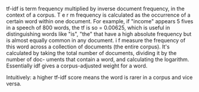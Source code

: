tf-idf is term frequency multiplied by inverse document frequency, in the context of a corpus. T e r m frequency is calculated as the occurrence of a certain word within one document. For example, if "income" appears
5 fives in a speech of 800 words, the tf is so = 0.00625, which is useful in distinguishing words like "is", "the" that have a high absolute frequency but is almost equally common in any document. i f measure the frequency of this word across a collection of documents (the entire corpus). It's calculated
by taking the total number of documents, dividing it by the number of doc- uments that contain a word, and calculating the logarithm. Essentially idf gives a corpus-adjusted weight for a word.

Intuitively: a higher tf-idf score means the word is rarer in a corpus and vice versa.
